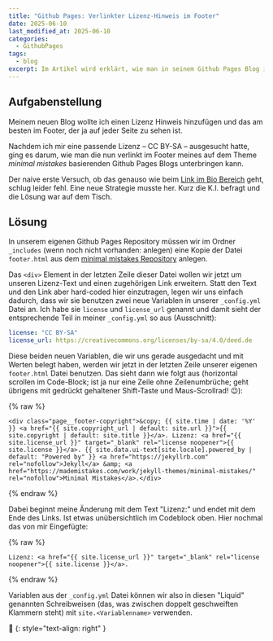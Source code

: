 ```yaml
---
title: "Github Pages: Verlinkter Lizenz-Hinweis im Footer"
date: 2025-06-10
last_modified_at: 2025-06-10
categories:
  - GithubPages
tags:
  - blog
excerpt: Im Artikel wird erklärt, wie man in seinem Github Pages Blog im Footer einen verlinkten Lizenz Hinweis unterbringen kann.
---
```


## Aufgabenstellung 
Meinem neuen Blog wollte ich einen Lizenz Hinweis hinzufügen und das am besten im Footer, der ja auf jeder Seite zu sehen ist.

Nachdem ich mir eine passende Lizenz – CC BY-SA – ausgesucht hatte, ging es darum, wie man die nun verlinkt im Footer meines auf dem Theme _minimal mistakes_ basierenden Github Pages Blogs unterbringen kann.

Der naive erste Versuch, ob das genauso wie beim [Link im Bio Bereich](https://metawops.github.io/githubpages/Link-im-Bio-Feld/) geht, schlug leider fehl. Eine neue Strategie musste her. Kurz die K.I. befragt und die Lösung war auf dem Tisch.

## Lösung
In unserem eigenen Github Pages Repository müssen wir im Ordner `_includes` (wenn noch nicht vorhanden: anlegen) eine Kopie der Datei `footer.html` aus dem [minimal mistakes Repository](https://github.com/mmistakes/minimal-mistakes/blob/master/_includes/footer.html) anlegen.

Das `<div>` Element in der letzten Zeile dieser Datei wollen wir jetzt um unseren Lizenz-Text und einen zugehörigen Link erweitern. Statt den Text und den Link aber hard-coded hier einzutragen, legen wir uns einfach dadurch, dass wir sie benutzen zwei neue Variablen in unserer `_config.yml` Datei an. Ich habe sie `license` und `license_url` genannt und damit sieht der entsprechende Teil in meiner `_config.yml` so aus (Ausschnitt):

```yaml
license: "CC BY-SA"
license_url: https://creativecommons.org/licenses/by-sa/4.0/deed.de
```

Diese beiden neuen Variablen, die wir uns gerade ausgedacht und mit Werten belegt haben, werden wir jetzt in der letzten Zeile unserer eigenen `footer.html` Datei benutzen. Das sieht dann wie folgt aus (horizontal scrollen im Code-Block; ist ja nur eine Zeile ohne Zeilenumbrüche; geht übrigens mit gedrückt gehaltener Shift-Taste und Maus-Scrollrad! 😉):

{% raw %}
```liquid
<div class="page__footer-copyright">&copy; {{ site.time | date: '%Y' }} <a href="{{ site.copyright_url | default: site.url }}">{{ site.copyright | default: site.title }}</a>. Lizenz: <a href="{{ site.license_url }}" target="_blank" rel="license noopener">{{ site.license }}</a>. {{ site.data.ui-text[site.locale].powered_by | default: "Powered by" }} <a href="https://jekyllrb.com" rel="nofollow">Jekyll</a> &amp; <a href="https://mademistakes.com/work/jekyll-themes/minimal-mistakes/" rel="nofollow">Minimal Mistakes</a>.</div>
```
{% endraw %}

Dabei beginnt meine Änderung mit dem Text "Lizenz:" und endet mit dem Ende des Links. Ist etwas unübersichtlich im Codeblock oben. Hier nochmal das von mir Eingefügte:

{% raw %}
```liquid
Lizenz: <a href="{{ site.license_url }}" target="_blank" rel="license noopener">{{ site.license }}</a>.
```
{% endraw %}

Variablen aus der `_config.yml` Datei können wir also in diesen "Liquid" genannten Schreibweisen (das, was zwischen doppelt geschweiften Klammern steht) mit `site.<Variablenname>` verwenden.

🔲
{: style="text-align: right" }